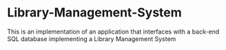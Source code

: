 # Library-Management-System
This is an implementation of an application that interfaces with a back-end SQL database implementing a Library Management System
